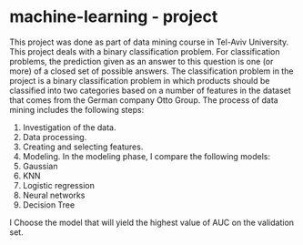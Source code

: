 # machine-learning - project
This project was done as part of data mining course in Tel-Aviv University. 
This project deals with a binary classification problem. For classification problems, the prediction given as an answer to this question is one (or more) of a closed set of possible answers. The classification problem in the project is a binary classification problem in which products should be classified into two categories based on a number of features in the dataset that comes from the German company Otto Group.
The process of data mining includes the following steps:
  1. Investigation of the data.
  2. Data processing.
  3. Creating and selecting features.
  4. Modeling.
In the modeling phase,  I compare the following models:
  1. Gaussian
  2. KNN
  3. Logistic regression
  4. Neural networks
  5. Decision Tree
  
I Choose the model that will yield the highest value of AUC on the validation set.
